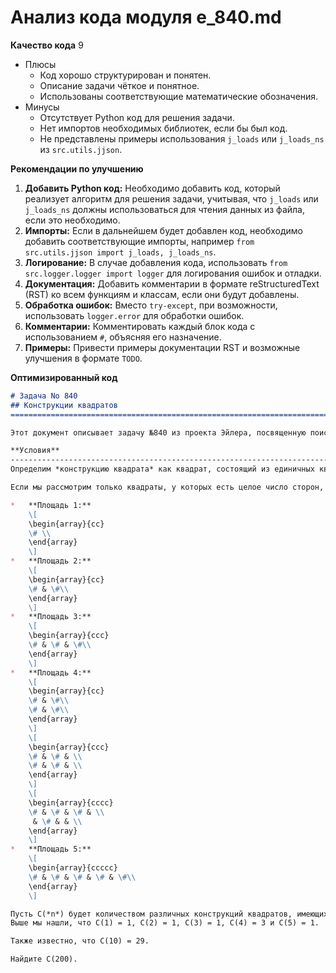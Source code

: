 # Анализ кода модуля e_840.md

**Качество кода**
9
- Плюсы
    - Код хорошо структурирован и понятен.
    - Описание задачи чёткое и понятное.
    - Использованы соответствующие математические обозначения.
- Минусы
    - Отсутствует Python код для решения задачи.
    - Нет импортов необходимых библиотек, если бы был код.
    - Не представлены примеры использования `j_loads` или `j_loads_ns` из `src.utils.jjson`.

**Рекомендации по улучшению**

1.  **Добавить Python код:** Необходимо добавить код, который реализует алгоритм для решения задачи, учитывая, что `j_loads` или `j_loads_ns` должны использоваться для чтения данных из файла, если это необходимо.
2.  **Импорты:** Если в дальнейшем будет добавлен код, необходимо добавить соответствующие импорты, например `from src.utils.jjson import j_loads, j_loads_ns`.
3.  **Логирование:** В случае добавления кода, использовать `from src.logger.logger import logger` для логирования ошибок и отладки.
4.  **Документация:** Добавить комментарии в формате reStructuredText (RST) ко всем функциям и классам, если они будут добавлены.
5.  **Обработка ошибок:** Вместо `try-except`, при возможности, использовать `logger.error` для обработки ошибок.
6.  **Комментарии:** Комментировать каждый блок кода с использованием `#`, объясняя его назначение.
7.  **Примеры:** Привести примеры документации RST и возможные улучшения в формате `TODO`.

**Оптимизированный код**

```markdown
# Задача No 840
## Конструкции квадратов
=========================================================================================

Этот документ описывает задачу №840 из проекта Эйлера, посвященную поиску количества различных конструкций квадратов заданной площади.

**Условия**
-----------------------------------------------------------------------------------------
Определим *конструкцию квадрата* как квадрат, состоящий из единичных квадратов, таких что все единичные квадраты имеют по крайней мере одну общую сторону с другим единичным квадратом.

Если мы рассмотрим только квадраты, у которых есть целое число сторон, существует только 5 конструкций квадратов с площадью не более 5:

*   **Площадь 1:**
    \[
    \begin{array}{cc}
    \# \\
    \end{array}
    \]
*   **Площадь 2:**
    \[
    \begin{array}{cc}
    \# & \#\\
    \end{array}
    \]
*   **Площадь 3:**
    \[
    \begin{array}{ccc}
    \# & \# & \#\\
    \end{array}
    \]
*   **Площадь 4:**
    \[
    \begin{array}{cc}
    \# & \#\\
    \# & \#\\
    \end{array}
    \]
    \[
    \begin{array}{ccc}
    \# & \# & \\
    \# & \# & \\
    \end{array}
    \]
    \[
    \begin{array}{cccc}
    \# & \# & \# & \\
     & \# & & \\
    \end{array}
    \]
*   **Площадь 5:**
    \[
    \begin{array}{ccccc}
    \# & \# & \# & \# & \#\\
    \end{array}
    \]

Пусть C(*n*) будет количеством различных конструкций квадратов, имеющих площадь *n*.
Выше мы нашли, что C(1) = 1, C(2) = 1, C(3) = 1, C(4) = 3 и C(5) = 1.

Также известно, что C(10) = 29.

Найдите C(200).

```